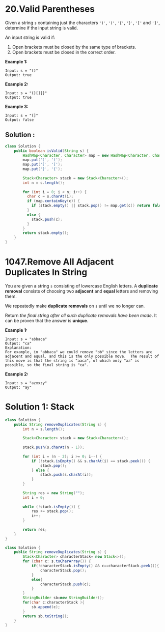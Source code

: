 # 20.Valid Parentheses

Given a string `s` containing just the characters `'('`, `')'`, `'{'`, `'}'`, `'['` and `']'`, determine if the input string is valid.

An input string is valid if:

1. Open brackets must be closed by the same type of brackets.
2. Open brackets must be closed in the correct order.

 

**Example 1:**

```
Input: s = "()"
Output: true
```

**Example 2:**

```
Input: s = "()[]{}"
Output: true
```

**Example 3:**

```
Input: s = "(]"
Output: false
```





## Solution :

```java
class Solution {
    public boolean isValid(String s) {
        HashMap<Character, Character> map = new HashMap<Character, Character>();
      	map.put(')', '(');
        map.put(']', '[');
        map.put('}', '{');
      
      	Stack<Character> stack = new Stack<Character>();
      	int n = s.length();	
      
      	for (int i = 0; i < n; i++) {
          char c = s.charAt(i);
          if (map.containKey(c)) {
            if (stack.empty() || stack.pop() != map.get(c)) return false;
          }
          else {
            stack.push(c);
          }
        }
      	return stack.empty();
    }
}
```





# 1047.Remove All Adjacent Duplicates In String

You are given a string `s` consisting of lowercase English letters. A **duplicate removal** consists of choosing two **adjacent** and **equal** letters and removing them.

We repeatedly make **duplicate removals** on `s` until we no longer can.

Return *the final string after all such duplicate removals have been made*. It can be proven that the answer is **unique**.

 

**Example 1:**

```
Input: s = "abbaca"
Output: "ca"
Explanation: 
For example, in "abbaca" we could remove "bb" since the letters are adjacent and equal, and this is the only possible move.  The result of this move is that the string is "aaca", of which only "aa" is possible, so the final string is "ca".
```

**Example 2:**

```
Input: s = "azxxzy"
Output: "ay"
```





# Solution 1: Stack

```java
class Solution {
    public String removeDuplicates(String s) {
        int n = s.length();
        
        Stack<Character> stack = new Stack<Character>();
        
        stack.push(s.charAt(n - 1));
        
        for (int i = (n - 2); i >= 0; i--) {
            if (!stack.isEmpty() && s.charAt(i) == stack.peek()) {
                stack.pop();
            } else {
                stack.push(s.charAt(i));
            }
        }
        
        String res = new String("");
        int i = 0;
        
        while (!stack.isEmpty()) {
            res += stack.pop();
            i++;
        }
        
        return res;
    }
}
```

```java
class Solution {
    public String removeDuplicates(String s) {
        Stack<Character> characterStack= new Stack<>();
        for (char c: s.toCharArray()) {
            if(!characterStack.isEmpty() && c==characterStack.peek()){
                characterStack.pop();
            }
            else{
                characterStack.push(c);
            }
        }
        StringBuilder sb=new StringBuilder();
        for(char c:characterStack ){
            sb.append(c);
        }
        return sb.toString();
    }
}
```

